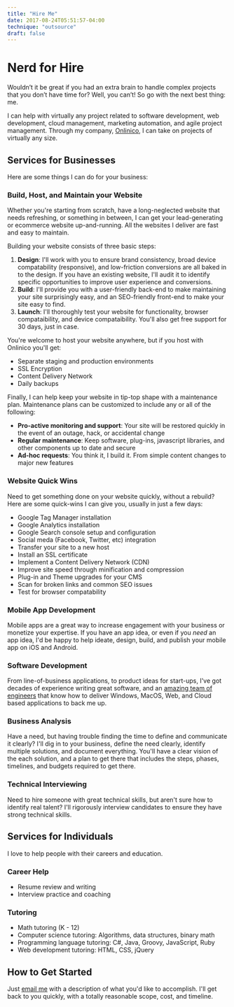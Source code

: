 ```yaml
---
title: "Hire Me"
date: 2017-08-24T05:51:57-04:00
technique: "outsource"
draft: false
---
```

# Nerd for Hire

Wouldn’t it be great if you had an extra brain to handle complex projects that you don’t have time for? Well, you can’t! So go with the next best thing: me.

I can help with virtually any project related to software development, web development, cloud management, marketing automation, and agile project management. Through my company, [Onlinico](https://www.onlini.co/), I can take on projects of virtually any size.

## Services for Businesses

Here are some things I can do for your business:

### Build, Host, and Maintain your Website

Whether you're starting from scratch, have a long-neglected website that needs refreshing, or something in between, I can get your lead-generating or ecommerce website up-and-running. All the websites I deliver are fast and easy to maintain.

Building your website consists of three basic steps:

1. **Design**: I'll work with you to ensure brand consistency, broad device compatability (responsive), and low-friction conversions are all baked in to the design. If you have an existing website, I'll audit it to identify specific opportunities to improve user experience and conversions.
1. **Build**: I'll provide you with a user-friendly back-end to make maintaining your site surprisingly easy, and an SEO-friendly front-end to make your site easy to find.
1. **Launch**: I'll thoroughly test your website for functionality, browser compataibility, and device compataibility. You'll also get free support for 30 days, just in case.

You're welcome to host your website anywhere, but if you host with Onlinico you'll get:

* Separate staging and production environments
* SSL Encryption
* Content Delivery Network
* Daily backups

Finally, I can help keep your website in tip-top shape with a maintenance plan. Maintenance plans can be customized to include any or all of the following:

* **Pro-active monitoring and support**: Your site will be restored quickly in the event of an outage, hack, or accidental change
* **Regular maintenance**: Keep software, plug-ins, javascript libraries, and other components up to date and secure
* **Ad-hoc requests**: You think it, I build it. From simple content changes to major new features

### Website Quick Wins

Need to get something done on your website quickly, without a rebuild? Here are some quick-wins I can give you, usually in just a few days:

* Google Tag Manager installation
* Google Analytics installation
* Google Search console setup and configuration
* Social meda (Facebook, Twitter, etc) integration
* Transfer your site to a new host
* Install an SSL certificate
* Implement a Content Delivery Network (CDN)
* Improve site speed through minification and compression
* Plug-in and Theme upgrades for your CMS
* Scan for broken links and common SEO issues
* Test for browser compatability

### Mobile App Development

Mobile apps are a great way to increase engagement with your business or monetize your expertise. If you have an app idea, or even if you *need* an app idea, I'd be happy to help ideate, design, build, and publish your mobile app on iOS and Android.

### Software Development

From line-of-business applications, to product ideas for start-ups, I've got decades of experience writing great software, and an [amazing team of engineers](https://www.onlini.co/) that know how to deliver Windows, MacOS, Web, and Cloud based applications to back me up.

### Business Analysis

Have a need, but having trouble finding the time to define and communicate it clearly? I'll dig in to your business, define the need clearly, identify multiple solutions, and document everything. You'll have a clear vision of the each solution, and a plan to get there that includes the steps, phases, timelines, and budgets required to get there.

### Technical Interviewing

Need to hire someone with great technical skills, but aren't sure how to identify real talent? I'll rigorously interview candidates to ensure they have strong technical skills.

## Services for Individuals

I love to help people with their careers and education.

### Career Help

* Resume review and writing
* Interview practice and coaching

### Tutoring

* Math tutoring (K - 12)
* Computer science tutoring: Algorithms, data structures, binary math
* Programming language tutoring: C#, Java, Groovy, JavaScript, Ruby
* Web development tutoring: HTML, CSS, jQuery

## How to Get Started

Just [email me](mailto:james.tharpe@onlini.co) with a description of what you'd like to accomplish. I'll get back to you quickly, with a totally reasonable scope, cost, and timeline.